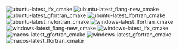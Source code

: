  ![ubuntu-latest_ifx_cmake](https://img.shields.io/badge/ubuntu--latest_ifx_cmake-passing-brightgreen) ![ubuntu-latest_flang-new_cmake](https://img.shields.io/badge/ubuntu--latest_flang--new_cmake-passing-brightgreen) ![ubuntu-latest_gfortran_cmake](https://img.shields.io/badge/ubuntu--latest_gfortran_cmake-passing-brightgreen) ![ubuntu-latest_lfortran_cmake](https://img.shields.io/badge/ubuntu--latest_lfortran_cmake-failing-red) ![ubuntu-latest_nvfortran_cmake](https://img.shields.io/badge/ubuntu--latest_nvfortran_cmake-failing-red) ![windows-latest_lfortran_cmake](https://img.shields.io/badge/windows--latest_lfortran_cmake-passing-brightgreen) ![windows-latest_flang-new_cmake](https://img.shields.io/badge/windows--latest_flang--new_cmake-passing-brightgreen) ![windows-latest_ifx_cmake](https://img.shields.io/badge/windows--latest_ifx_cmake-passing-brightgreen) ![macos-latest_gfortran_cmake](https://img.shields.io/badge/macos--latest_gfortran_cmake-passing-brightgreen) ![windows-latest_gfortran_cmake](https://img.shields.io/badge/windows--latest_gfortran_cmake-passing-brightgreen) ![macos-latest_lfortran_cmake](https://img.shields.io/badge/macos--latest_lfortran_cmake-failing-red)
